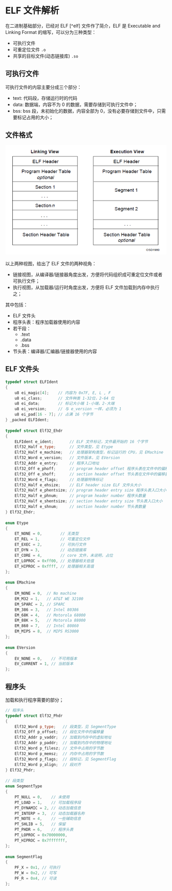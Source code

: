 # ELF 文件解析

在二进制基础部分，已经对 ELF [^elf] 文件作了简介，ELF 是 Executable and Linking Format 的缩写，可以分为三种类型：

- 可执行文件 
- 可重定位文件 `.o`
- 共享的目标文件(动态链接库) `.so`

## 可执行文件

可执行文件的内容主要分成三个部分：

- text: 代码段，存储运行时的代码
- data: 数据端，内容不为 0 的数据，需要存储到可执行文件中；
- bss: bss 段，未初始化的数据，内容全部为 0，没有必要存储到文件中，只需要标记占用的大小；

## 文件格式

![](./pics/elf_layout.jpg)

以上两种视图，给出了 ELF 文件的两种视角：

- 链接视图，从编译器/链接器角度出发，方便将代码组织成可重定位文件或者可执行文件；
- 执行视图，从加载器/运行时角度出发，方便将 ELF 文件加载到内存中执行之；

其中包括：

- ELF 文件头
- 程序头表：程序加载器使用的内容
- 若干段：
    - .text
    - .data
    - .bss
- 节头表：编译器/汇编器/链接器使用的内容

## ELF 文件头

```c++
typedef struct ELFIdent
{
    u8 ei_magic[4];    // 内容为 0x7F, E, L , F
    u8 ei_class;       // 文件种类 1-32位，2-64 位
    u8 ei_data;        // 标记大小端 1-小端，2-大端
    u8 ei_version;     // 与 e_version 一样，必须为 1
    u8 ei_pad[16 - 7]; // 占满 16 个字节
} _packed ELFIdent;

typedef struct Elf32_Ehdr
{
    ELFIdent e_ident;       // ELF 文件标记，文件最开始的 16 个字节
    Elf32_Half e_type;      // 文件类型，见 Etype
    Elf32_Half e_machine;   // 处理器架构类型，标记运行的 CPU，见 EMachine
    Elf32_Word e_version;   // 文件版本，见 EVersion
    Elf32_Addr e_entry;     // 程序入口地址
    Elf32_Off e_phoff;      // program header offset 程序头表在文件中的偏移量
    Elf32_Off e_shoff;      // section header offset 节头表在文件中的偏移量
    Elf32_Word e_flags;     // 处理器特殊标记
    Elf32_Half e_ehsize;    // ELF header size ELF 文件头大小
    Elf32_Half e_phentsize; // program header entry size 程序头表入口大小
    Elf32_Half e_phnum;     // program header number 程序头数量
    Elf32_Half e_shentsize; // section header entry size 节头表入口大小
    Elf32_Half e_shnum;     // section header number 节头表数量
} Elf32_Ehdr;

enum Etype
{
    ET_NONE = 0,        // 无类型
    ET_REL = 1,         // 可重定位文件
    ET_EXEC = 2,        // 可执行文件
    ET_DYN = 3,         // 动态链接库
    ET_CORE = 4,        // core 文件，未说明，占位
    ET_LOPROC = 0xff00, // 处理器相关低值
    ET_HIPROC = 0xffff, // 处理器相关高值
};

enum EMachine
{
    EM_NONE = 0,  // No machine
    EM_M32 = 1,   // AT&T WE 32100
    EM_SPARC = 2, // SPARC
    EM_386 = 3,   // Intel 80386
    EM_68K = 4,   // Motorola 68000
    EM_88K = 5,   // Motorola 88000
    EM_860 = 7,   // Intel 80860
    EM_MIPS = 8,  // MIPS RS3000
};

enum EVersion
{
    EV_NONE = 0,    // 不可用版本
    EV_CURRENT = 1, // 当前版本
};
```

## 程序头

加载和执行程序需要的部分；

```c++
// 程序头
typedef struct Elf32_Phdr
{
    Elf32_Word p_type;   // 段类型，见 SegmentType
    Elf32_Off p_offset;  // 段在文件中的偏移量
    Elf32_Addr p_vaddr;  // 加载到内存中的虚拟地址
    Elf32_Addr p_paddr;  // 加载到内存中的物理地址
    Elf32_Word p_filesz; // 文件中占用的字节数
    Elf32_Word p_memsz;  // 内存中占用的字节数
    Elf32_Word p_flags;  // 段标记，见 SegmentFlag
    Elf32_Word p_align;  // 段对齐
} Elf32_Phdr;

// 段类型
enum SegmentType
{
    PT_NULL = 0,    // 未使用
    PT_LOAD = 1,    // 可加载程序段
    PT_DYNAMIC = 2, // 动态加载信息
    PT_INTERP = 3,  // 动态加载器名称
    PT_NOTE = 4,    // 一些辅助信息
    PT_SHLIB = 5,   // 保留
    PT_PHDR = 6,    // 程序头表
    PT_LOPROC = 0x70000000,
    PT_HIPROC = 0x7fffffff,
};

enum SegmentFlag
{
    PF_X = 0x1, // 可执行
    PF_W = 0x2, // 可写
    PF_R = 0x4, // 可读
};
```

